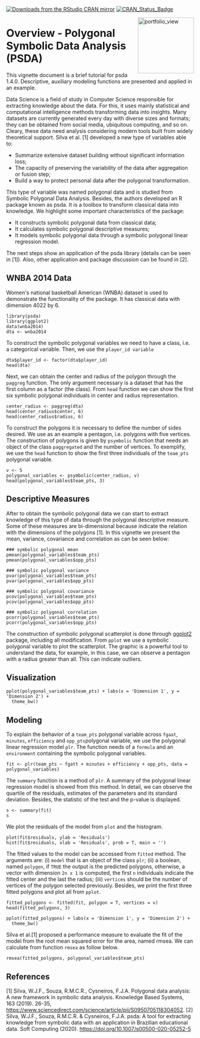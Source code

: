 [![Downloads from the RStudio CRAN mirror](https://cranlogs.r-pkg.org/badges/psda)](https://CRAN.R-project.org/package=psda)
[![CRAN\_Status\_Badge](https://www.r-pkg.org/badges/version/psda)](https://cran.r-project.org/package=psda)


<img width="150" alt="portfolio_view" src="https://user-images.githubusercontent.com/8506543/69838885-249ba180-1234-11ea-928e-69cb7277b215.jpg" align = "right">

# Overview - Polygonal Symbolic Data Analysis (PSDA)

This vignette document is a brief tutorial for psda 1.4.0. Descriptive, auxiliary modeling functions are presented and applied in an example.

Data Science is a field of study in Computer Science responsible for extracting knowledge about the data. For this, it uses mainly statistical and computational intelligence methods transforming data into insights. Many datasets are currently generated every day with diverse sizes and formats; they can be obtained from social media, ubiquitous computing, and so on. Cleary, these data need analysis considering modern tools built from widely theoretical support. Silva et al. [1] developed a new type of variables able to:

* Summarize extensive dataset building without significant information loss;
* The capacity of preserving the variability of the data after aggregation or fusion step;
* Build a way to protect personal data after the polygonal transformation.

This type of variable was named polygonal data and is studied from Symbolic Polygonal Data Analysis. Besides, the authors developed an R package known as psda. It is a toolbox to transform classical data into knowledge. We highlight some important characteristics of the package:

* It constructs symbolic polygonal data from classical data;
* It calculates symbolic polygonal descriptive measures;
* It models symbolic polygonal data through a symbolic polygonal linear regression model.

The next steps show an application of the psda library (details can be seen in [1]). Also, other application and package discussion can be found in [2].

## WNBA 2014 Data
Women's national basketball American (WNBA) dataset is used to demonstrate the functionality of the package. It has classical data with dimension 4022 by 6.

```{r wnba}
library(psda)
library(ggplot2)
data(wnba2014)
dta <- wnba2014

```

To construct the symbolic polygonal variables we need to have a class, i.e. a categorical variable. Then, we use the `player_id variable` 

```{r aggregation}
dta$player_id <- factor(dta$player_id)
head(dta)
```
Next, we can obtain the center and radius of the polygon through the `paggreg` function. The only argument necessary is a dataset that has the first column as a factor (the class). From `head` function we can show the first six symbolic polygonal individuals in center and radius representation.

```{r representation}
center_radius <- paggreg(dta)
head(center_radius$center, 6)
head(center_radius$radius, 6)
```

To construct the polygons it is necessary to define the number of sides desired. We use as an example a pentagon, i.e. polygons with five vertices. The construction of polygons is given by `psymbolic` function that needs an object of the class `paggregated` and the number of vertices. To exemplify, we use the `head` function to show the first three individuals of the `team_pts` polygonal variable.

```{r polygons}
v <- 5 
polygonal_variables <- psymbolic(center_radius, v)
head(polygonal_variables$team_pts, 3)
```

## Descriptive Measures

After to obtain the symbolic polygonal data we can start to extract knowledge of this type of data through the polygonal descriptive measure. Some of these measures are bi-dimensional because indicate the relation with the dimensions of the polygons [1]. In this vignette we present the mean, variance, covariance and correlation as can be seen below:
  
  ```{r descriptivel}
### symbolic polygonal mean
pmean(polygonal_variables$team_pts)
pmean(polygonal_variables$opp_pts)

### symbolic polygonal variance
pvar(polygonal_variables$team_pts)
pvar(polygonal_variables$opp_pts)

### symbolic polygonal covariance
pcov(polygonal_variables$team_pts)
pcov(polygonal_variables$opp_pts)

### symbolic polygonal correlation
pcorr(polygonal_variables$team_pts) 
pcorr(polygonal_variables$opp_pts) 
```

The construction of symbolic polygonal scatterplot is done through [ggplot2](https://CRAN.R-project.org/package=ggplot2) package, including all modification. From `pplot` we use a symbolic polygonal variable to plot the scatterplot. The graphic is a powerful tool to understand the data, for example, in this case, we can observe a pentagon with a radius greater than all. This can indicate outliers.

## Visualization
```{r scatter}
pplot(polygonal_variables$team_pts) + labs(x = 'Dimension 1', y = 'Dimension 2') +
  theme_bw()
```

## Modeling

To explain the behavior of a `team_pts` polygonal variable across `fgaat`, `minutes`, `efficiency` and `opp_pts`polygonal variable, we use the polygonal linear regression model `plr`. The function needs of a `formula` and an `environment` containing the symbolic polygonal variables.

```{r modeling}
fit <- plr(team_pts ~ fgatt + minutes + efficiency + opp_pts, data = polygonal_variables)
```

The `summary` function is a method of `plr`. A summary of the polygonal linear regression model is showed from this method. In detail, we can observe the quartile of the residuals, estimates of the parameters and its standard deviation. Besides, the statistic of the test and the p-value is displayed.

```{r summary}
s <- summary(fit)
s
```

We plot the residuals of the model from `plot` and the histogram.

```{r residuals}
plot(fit$residuals, ylab = 'Residuals')
hist(fit$residuals, xlab = 'Residuals', prob = T, main = '')
```

The fitted values to the model can be accessed from `fitted` method. The arguments are: (i) `model` that is an object of the class `plr`; (ii) a boolean, named `polygon`, if `TRUE` the output is the predicted polygons, otherwise, a vector  with dimension `2n x 1` is computed, the first `n` individuals indicate the fitted center and the last the radius; (iii) `vertices` should be the number of vertices of the polygon selected previously. Besides, we print the first three fitted polygons and plot all from `pplot`.

```{r fitting}
fitted_polygons <- fitted(fit, polygon = T, vertices = v)
head(fitted_polygons, 3)

pplot(fitted_polygons) + labs(x = 'Dimension 1', y = 'Dimension 2') +
  theme_bw()
```

Silva et al.[1] proposed a performance measure to evaluate the fit of the model from the root mean squared error for the area, named rmsea. We can calculate from function `rmsea` as follow below.

```{r rmsea}
rmsea(fitted_polygons, polygonal_variables$team_pts)
```

## References
[1] Silva, W.J.F., Souza, R.M.C.R., Cysneiros, F.J.A. Polygonal data analysis: A new framework in symbolic data analysis. Knowledge Based Systems, 163 (2019). 26-35, <https://www.sciencedirect.com/science/article/pii/S0950705118304052>.
[2] Silva, W.J.F., Souza, R.M.C.R. & Cysneiros, F.J.A. psda: A tool for extracting knowledge from symbolic data with an application in Brazilian educational data. Soft Computing (2020). <https://doi.org/10.1007/s00500-020-05252-5>
